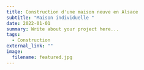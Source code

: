 ```yaml
---
title: Construction d'une maison neuve en Alsace
subtitle: "Maison individuelle "
date: 2022-01-01
summary: Write about your project here...
tags:
  - Construction
external_link: ""
image:
  filename: featured.jpg
---
```

